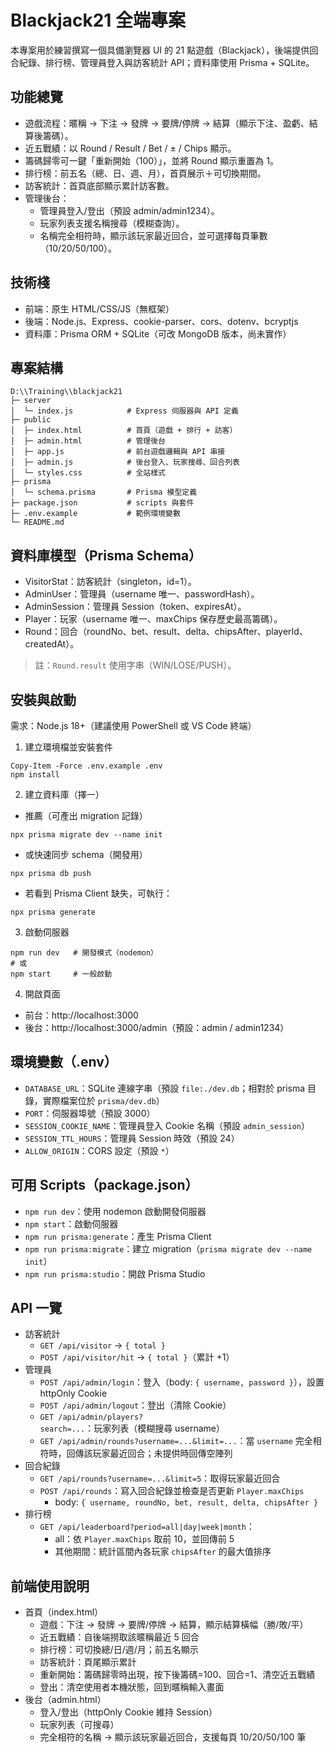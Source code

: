 # Blackjack21 全端專案

本專案用於練習撰寫一個具備瀏覽器 UI 的 21 點遊戲（Blackjack），後端提供回合紀錄、排行榜、管理員登入與訪客統計 API；資料庫使用 Prisma + SQLite。

## 功能總覽
- 遊戲流程：暱稱 → 下注 → 發牌 → 要牌/停牌 → 結算（顯示下注、盈虧、結算後籌碼）。
- 近五戰績：以 Round / Result / Bet / ± / Chips 顯示。
- 籌碼歸零可一鍵「重新開始（100）」，並將 Round 顯示重置為 1。
- 排行榜：前五名（總、日、週、月），首頁展示＋可切換期間。
- 訪客統計：首頁底部顯示累計訪客數。
- 管理後台：
  - 管理員登入/登出（預設 admin/admin1234）。
  - 玩家列表支援名稱搜尋（模糊查詢）。
  - 名稱完全相符時，顯示該玩家最近回合，並可選擇每頁筆數（10/20/50/100）。

## 技術棧
- 前端：原生 HTML/CSS/JS（無框架）
- 後端：Node.js、Express、cookie-parser、cors、dotenv、bcryptjs
- 資料庫：Prisma ORM + SQLite（可改 MongoDB 版本，尚未實作）

## 專案結構
```
D:\\Training\\blackjack21
├─ server
│  └─ index.js            # Express 伺服器與 API 定義
├─ public
│  ├─ index.html          # 首頁（遊戲 + 排行 + 訪客）
│  ├─ admin.html          # 管理後台
│  ├─ app.js              # 前台遊戲邏輯與 API 串接
│  ├─ admin.js            # 後台登入、玩家搜尋、回合列表
│  └─ styles.css          # 全站樣式
├─ prisma
│  └─ schema.prisma       # Prisma 模型定義
├─ package.json           # scripts 與套件
├─ .env.example           # 範例環境變數
└─ README.md
```

## 資料庫模型（Prisma Schema）
- VisitorStat：訪客統計（singleton，id=1）。
- AdminUser：管理員（username 唯一、passwordHash）。
- AdminSession：管理員 Session（token、expiresAt）。
- Player：玩家（username 唯一、maxChips 保存歷史最高籌碼）。
- Round：回合（roundNo、bet、result、delta、chipsAfter、playerId、createdAt）。

> 註：`Round.result` 使用字串（WIN/LOSE/PUSH）。

## 安裝與啟動
需求：Node.js 18+（建議使用 PowerShell 或 VS Code 終端）

1) 建立環境檔並安裝套件
```
Copy-Item -Force .env.example .env
npm install
```

2) 建立資料庫（擇一）
- 推薦（可產出 migration 記錄）
```
npx prisma migrate dev --name init
```
- 或快速同步 schema（開發用）
```
npx prisma db push
```
- 若看到 Prisma Client 缺失，可執行：
```
npx prisma generate
```

3) 啟動伺服器
```
npm run dev   # 開發模式（nodemon）
# 或
npm start     # 一般啟動
```

4) 開啟頁面
- 前台：http://localhost:3000
- 後台：http://localhost:3000/admin（預設：admin / admin1234）

## 環境變數（.env）
- `DATABASE_URL`：SQLite 連線字串（預設 `file:./dev.db`；相對於 prisma 目錄，實際檔案位於 `prisma/dev.db`）
- `PORT`：伺服器埠號（預設 3000）
- `SESSION_COOKIE_NAME`：管理員登入 Cookie 名稱（預設 `admin_session`）
- `SESSION_TTL_HOURS`：管理員 Session 時效（預設 24）
- `ALLOW_ORIGIN`：CORS 設定（預設 `*`）

## 可用 Scripts（package.json）
- `npm run dev`：使用 nodemon 啟動開發伺服器
- `npm start`：啟動伺服器
- `npm run prisma:generate`：產生 Prisma Client
- `npm run prisma:migrate`：建立 migration（`prisma migrate dev --name init`）
- `npm run prisma:studio`：開啟 Prisma Studio

## API 一覽
- 訪客統計
  - `GET /api/visitor` → `{ total }`
  - `POST /api/visitor/hit` → `{ total }`（累計 +1）
- 管理員
  - `POST /api/admin/login`：登入（body: `{ username, password }`），設置 httpOnly Cookie
  - `POST /api/admin/logout`：登出（清除 Cookie）
  - `GET /api/admin/players?search=...`：玩家列表（模糊搜尋 username）
  - `GET /api/admin/rounds?username=...&limit=...`：當 `username` 完全相符時，回傳該玩家最近回合；未提供時回傳空陣列
- 回合紀錄
  - `GET /api/rounds?username=...&limit=5`：取得玩家最近回合
  - `POST /api/rounds`：寫入回合紀錄並檢查是否更新 `Player.maxChips`
    - body: `{ username, roundNo, bet, result, delta, chipsAfter }`
- 排行榜
  - `GET /api/leaderboard?period=all|day|week|month`：
    - all：依 `Player.maxChips` 取前 10，並回傳前 5
    - 其他期間：統計區間內各玩家 `chipsAfter` 的最大值排序

## 前端使用說明
- 首頁（index.html）
  - 遊戲：下注 → 發牌 → 要牌/停牌 → 結算，顯示結算橫幅（勝/敗/平）
  - 近五戰績：自後端撈取該暱稱最近 5 回合
  - 排行榜：可切換總/日/週/月；前五名顯示
  - 訪客統計：頁尾顯示累計
  - 重新開始：籌碼歸零時出現，按下後籌碼=100、回合=1、清空近五戰績
  - 登出：清空使用者本機狀態，回到暱稱輸入畫面
- 後台（admin.html）
  - 登入/登出（httpOnly Cookie 維持 Session）
  - 玩家列表（可搜尋）
  - 完全相符的名稱 → 顯示該玩家最近回合，支援每頁 10/20/50/100 筆

<!-- ## 常見問題（FAQ）
- 埠號被占用：修改 `.env` 的 `PORT` 後重新啟動。
- Prisma 指令失敗：先執行 `npx prisma generate`，再 `migrate dev` 或 `db push`。
- 看不到回合紀錄：請確認搜尋的玩家名稱是否與實際完全相符（後台僅在完全相符時顯示回合）。

## 後續可延伸
- Blackjack 3:2、保險、分牌、雙倍下注等規則
- 玩家登入制與持久化籌碼（而非本地狀態）
- MongoDB 版本的資料層實作
- 後台報表、匯出 CSV、更多搜尋條件 -->

